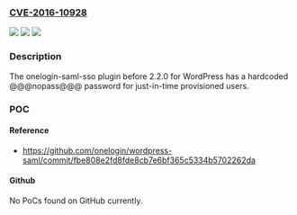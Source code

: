 ### [CVE-2016-10928](https://cve.mitre.org/cgi-bin/cvename.cgi?name=CVE-2016-10928)
![](https://img.shields.io/static/v1?label=Product&message=n%2Fa&color=blue)
![](https://img.shields.io/static/v1?label=Version&message=n%2Fa&color=blue)
![](https://img.shields.io/static/v1?label=Vulnerability&message=n%2Fa&color=brighgreen)

### Description

The onelogin-saml-sso plugin before 2.2.0 for WordPress has a hardcoded @@@nopass@@@ password for just-in-time provisioned users.

### POC

#### Reference
- https://github.com/onelogin/wordpress-saml/commit/fbe808e2fd8fde8cb7e6bf365c5334b5702262da

#### Github
No PoCs found on GitHub currently.

